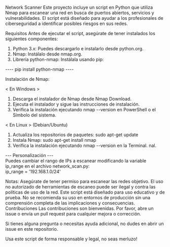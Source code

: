 Network Scanner
Este proyecto incluye un script en Python que utiliza Nmap para escanear una red en busca de puertos abiertos, servicios y vulnerabilidades. El script está diseñado para ayudar a los profesionales de ciberseguridad a identificar posibles riesgos en sus redes.

Requisitos
Antes de ejecutar el script, asegúrate de tener instalados los siguientes componentes:

1. Python 3.x: Puedes descargarlo e instalarlo desde python.org.
2. Nmap: Instálalo desde nmap.org.
3. Librería python-nmap: Instálala usando pip:

----  pip install python-nmap  ----
 
Instalación de Nmap:

< En Windows >
1. Descarga el instalador de Nmap desde Nmap Download.
2. Ejecuta el instalador y sigue las instrucciones de instalación.
3. Verifica la instalación ejecutando nmap --version en PowerShell o el Símbolo del sistema.


< En Linux > (Debian/Ubuntu)
1. Actualiza los repositorios de paquetes:
sudo apt-get update
2. Instala Nmap:
sudo apt-get install nmap
3. Verifica la instalación ejecutando nmap --version en la Terminal.
nal.

--- Personalización --- <br>
Puedes cambiar el rango de IPs a escanear modificando la variable ip_range en el archivo network_scan.py: <br>
ip_range = '192.168.1.0/24'

Notas:
Asegúrate de tener permiso para escanear las redes objetivo. El uso no autorizado de herramientas de escaneo puede ser ilegal y contra las políticas de uso de la red.
Este script está diseñado para uso educativo y de prueba. No se recomienda su uso en entornos de producción sin una comprensión completa de las implicaciones y consecuencias.
Contribuciones
Las contribuciones son bienvenidas. Por favor, abre un issue o envía un pull request para cualquier mejora o corrección.

Si tienes alguna pregunta o necesitas ayuda adicional, no dudes en abrir un issue en este repositorio.

Usa este script de forma responsable y legal, no seas merluzo!
